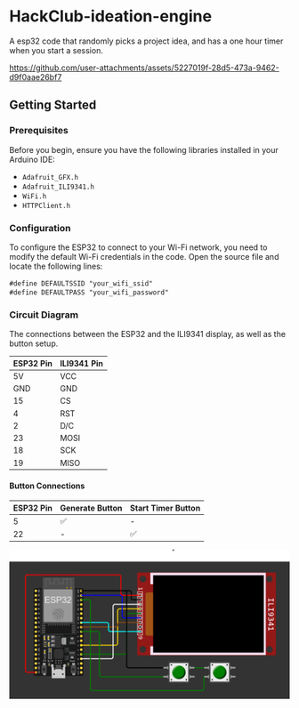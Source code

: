 # HackClub-ideation-engine
A esp32 code that randomly picks a project idea, and has a one hour timer when you start a session.


https://github.com/user-attachments/assets/5227019f-28d5-473a-9462-d9f0aae26bf7


## Getting Started

### Prerequisites

Before you begin, ensure you have the following libraries installed in your Arduino IDE:

- `Adafruit_GFX.h`
- `Adafruit_ILI9341.h`
- `WiFi.h`
- `HTTPClient.h`

### Configuration

To configure the ESP32 to connect to your Wi-Fi network, you need to modify the default Wi-Fi credentials in the code. Open the source file and locate the following lines:

```
#define DEFAULTSSID "your_wifi_ssid"
#define DEFAULTPASS "your_wifi_password"
```

### Circuit Diagram
The connections between the ESP32 and the ILI9341 display, as well as the button setup.


| ESP32 Pin | ILI9341 Pin |
|-----------|-------------|
| 5V        | VCC         |
| GND       | GND         |
| 15        | CS          |
| 4         | RST         |
| 2         | D/C         |
| 23        | MOSI        |
| 18        | SCK         |
| 19        | MISO        |

#### Button Connections

| ESP32 Pin | Generate Button | Start Timer Button |
|-----------|------------------|---------------------|
| 5         | ✅                | -                   |
| 22        | -                | ✅                   |


![alt text](https://raw.githubusercontent.com/YeetTheAnson/HackClub-ideation-engine/main/WokWiCircuit.png)
